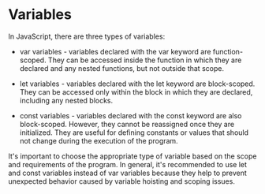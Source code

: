 # Variables

In JavaScript, there are three types of variables:

* var variables - variables declared with the var keyword are function-scoped. They can be accessed inside the function in which they are declared and any nested functions, but not outside that scope.

* let variables - variables declared with the let keyword are block-scoped. They can be accessed only within the block in which they are declared, including any nested blocks.

* const variables - variables declared with the const keyword are also block-scoped. However, they cannot be reassigned once they are initialized. They are useful for defining constants or values that should not change during the execution of the program.

It's important to choose the appropriate type of variable based on the scope and requirements of the program. In general, it's recommended to use let and const variables instead of var variables because they help to prevent unexpected behavior caused by variable hoisting and scoping issues.